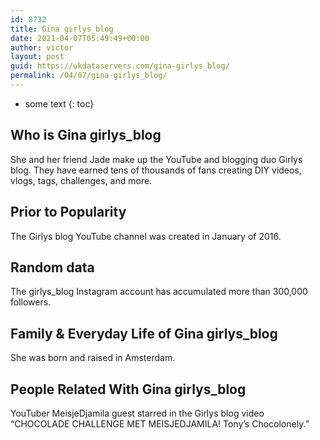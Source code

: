```yaml
---
id: 8732
title: Gina girlys_blog
date: 2021-04-07T05:49:49+00:00
author: victor
layout: post
guid: https://ukdataservers.com/gina-girlys_blog/
permalink: /04/07/gina-girlys_blog/
---
```


* some text
{: toc}


## Who is Gina girlys_blog



She and her friend Jade make up the YouTube and blogging duo Girlys blog. They have earned tens of thousands of fans creating DIY videos, vlogs, tags, challenges, and more.

                
                
                
## Prior to Popularity



The Girlys blog YouTube channel was created in January of 2016.

                
                
                
## Random data



The girlys_blog Instagram account has accumulated more than 300,000 followers.

                
                
                
## Family & Everyday Life of Gina girlys_blog



She was born and raised in Amsterdam.

                
                
                
## People Related With Gina girlys_blog



YouTuber MeisjeDjamila guest starred in the Girlys blog video &#8220;CHOCOLADE CHALLENGE MET MEISJEDJAMILA! Tony&#8217;s Chocolonely.&#8221;

                
              
            
          
          
          